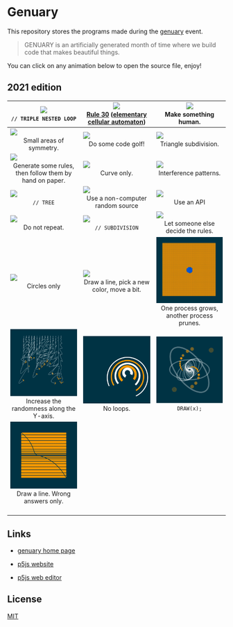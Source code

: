 # Genuary

This repository stores the programs made during the [genuary](https://genuary2021.github.io/) event.

> GENUARY is an artificially generated month of time where we build code that makes beautiful things.
>

You can click on any animation below to open the source file, enjoy!

## 2021 edition

| [![](./2021/day_1/genuary_1.gif)](./2021/day_1/day_1.js)<br><center>`// TRIPLE NESTED LOOP`</center> | [![](./2021/day_2/genuary_2.gif)](./2021/day_2/day_2.js)<br/><center>[Rule 30](https://www.wolframalpha.com/input/?i=rule+30) ([elementary cellular automaton](https://en.wikipedia.org/wiki/Rule_30))</center> | [![](./2021/day_3/genuary_3.gif)](./2021/day_3/day_3.js)<br/><center>Make something human.</center> |
| ------------------------------------------------------------ | ------------------------------------------------------------ | ------------------------------------------------------------ |
| [![](./2021/day_4/genuary_4.gif)](./2021/day_4/day_4.js)<br/><center>Small areas of symmetry.</center> | [![](./2021/day_5/genuary_5.gif)](./2021/day_5/day_5.js)<br/><center>Do some code golf!</center> | [![](./2021/day_6/genuary_6.gif)](./2021/day_6/day_6.js)<br/><center>Triangle subdivision.</center> |
| [![](./2021/day_7/genuary_7.gif)](./2021/day_7/day_7.js)<br/><center>Generate some rules, then follow them by hand on paper.</center> | [![](./2021/day_8/genuary_8.gif)](./2021/day_8/day_8.js)<br/><center>Curve only.</center> | [![](./2021/day_9/genuary_9.gif)](./2021/day_9/day_9.js)<br/><center>Interference patterns.</center> |
| [![](./2021/day_10/genuary_10.gif)](./2021/day_10/day_10.js)<br/><center>`// TREE`</center> | [![](./2021/day_11/genuary_11.gif)](./2021/day_11/day_11.js)<br/><center>Use a non-computer random source</center> | [![](./2021/day_12/genuary_12.gif)](./2021/day_12/day_12.js)<br/><center>Use an API</center> |
| [![](./2021/day_13/genuary_13.gif)](./2021/day_13/day_13.js)<br/><center>Do not repeat.</center> | [![](./2021/day_14/genuary_14.gif)](./2021/day_14/day_14.js)<br/><center>`// SUBDIVISION`</center> | [![](./2021/day_15/genuary_15.gif)](./2021/day_15/day_15.js)<br/><center>Let someone else decide the rules.</center> |
| [![](./2021/day_16/genuary_16.gif)](./2021/day_16/day_16.js)<br/><center>Circles only</center> | [![](./2021/day_17/genuary_17.gif)](./2021/day_17/day_17.js)<br/><center>Draw a line, pick a new color, move a bit.</center> | [![](./2021/day_18/genuary_18.gif)](./2021/day_18/day_18.js)<br/><center>One process grows, another process prunes.</center> |
| [![](./2021/day_19/genuary_19.gif)](./2021/day_19/day_19.js)<br/><center>Increase the randomness along the Y-axis.</center> | [![](./2021/day_20/genuary_20.gif)](./2021/day_20/day_20.js)<br/><center>No loops.</center> | [![](./2021/day_21/genuary_21.gif)](./2021/day_21/day_21.js)<br/><center>`DRAW(x);`</center> |
| [![](./2021/day_22/genuary_22.gif)](./2021/day_22/day_22.js)<br/><center>Draw a line. Wrong answers only.</center> |                                                              |                                                              |
|                                                              |                                                              |                                                              |
|                                                              |                                                              |                                                              |
|                                                              |                                                              |                                                              |
|                                                              |                                                              |                                                              |



## Links

- [genuary home page](https://genuary2021.github.io)

- [p5js website](p5js.org/)

- [p5js web editor](https://editor.p5js.org/)

  

## License
[MIT](https://choosealicense.com/licenses/mit/)
